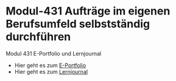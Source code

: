 # Modul-431 Aufträge im eigenen Berufsumfeld selbstständig durchführen
Modul 431 E-Portfolio und Lernjournal

- Hier geht es zum [E-Portfolio](ePortfolio/introduction.md) 
- Hier geht es zum [Lernjournal](ePortfolio/anhaenge/../../anhaenge/Lernjournal.pdf)
